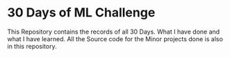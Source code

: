 # 30 Days of ML Challenge
This Repository contains the records of all 30 Days. What I have done and what I have learned.
All the Source code for the Minor projects done is also in this repository.
 